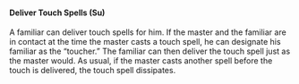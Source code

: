 #### **Deliver Touch Spells** (Su)

A familiar can deliver touch spells for him. If the master and the familiar are in contact at the time the master casts a touch spell, he can designate his familiar as the “toucher.” The familiar can then deliver the touch spell just as the master would. As usual, if the master casts another spell before the touch is delivered, the touch spell dissipates.